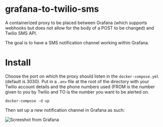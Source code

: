 # grafana-to-twilio-sms
A containerized proxy to be placed between Grafana (which supports webhooks but does not allow for the body of a POST to be changed) and Twilio SMS API.

The goal is to have a SMS notification channel working within Grafana.

# Install

Choose the port on which the proxy should listen in the `docker-compose.yml` (default is 3030).
Put in a `.env` file at the root of the directory with your Twilio account details and the phone numbers used (FROM is the number given to you by Twilio and TO is the number you want to be alerted on.

```
docker-compose -d up
```

Then set up a new notification channel in Grafana as such:

![Screeshot from Grafana](https://github.com/fyusuf-a/grafana-to-twilio-sms/grafana.png)
